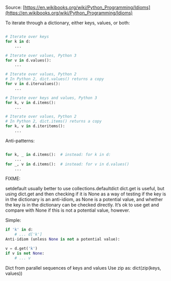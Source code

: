 Source: [https://en.wikibooks.org/wiki/Python_Programming/Idioms](https://en.wikibooks.org/wiki/Python_Programming/Idioms)

To iterate through a dictionary, either keys, values, or both:

```python

# Iterate over keys
for k in d:
    ...

# Iterate over values, Python 3
for v in d.values():
    ...

# Iterate over values, Python 2
# In Python 2, dict.values() returns a copy
for v in d.itervalues():
    ...

# Iterate over keys and values, Python 3
for k, v in d.items():
    ...

```


```python
# Iterate over values, Python 2
# In Python 2, dict.items() returns a copy
for k, v in d.iteritems():
    ...
```


Anti-patterns:

```python

for k, _ in d.items():  # instead: for k in d:
    ...
for _, v in d.items():  # instead: for v in d.values()
    ...

```


FIXME:

setdefault
usually better to use collections.defaultdict
dict.get is useful, but using dict.get and then checking if it is None as a way of testing if the key is in the dictionary is an anti-idiom, as None is a potential value, and whether the key is in the dictionary can be checked directly. It’s ok to use get and compare with None if this is not a potential value, however.

Simple:

```python
if 'k' in d:
    # ... d['k']
Anti-idiom (unless None is not a potential value):

v = d.get('k')
if v is not None:
    # ... v

```

Dict from parallel sequences of keys and values
Use zip as: dict(zip(keys, values))

